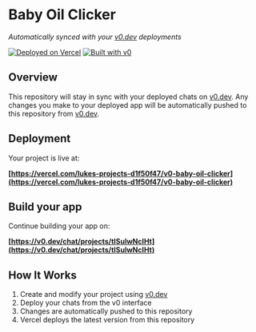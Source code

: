 # Baby Oil Clicker

*Automatically synced with your [v0.dev](https://v0.dev) deployments*

[![Deployed on Vercel](https://img.shields.io/badge/Deployed%20on-Vercel-black?style=for-the-badge&logo=vercel)](https://vercel.com/lukes-projects-d1f50f47/v0-baby-oil-clicker)
[![Built with v0](https://img.shields.io/badge/Built%20with-v0.dev-black?style=for-the-badge)](https://v0.dev/chat/projects/tISulwNcIHt)

## Overview

This repository will stay in sync with your deployed chats on [v0.dev](https://v0.dev).
Any changes you make to your deployed app will be automatically pushed to this repository from [v0.dev](https://v0.dev).

## Deployment

Your project is live at:

**[https://vercel.com/lukes-projects-d1f50f47/v0-baby-oil-clicker](https://vercel.com/lukes-projects-d1f50f47/v0-baby-oil-clicker)**

## Build your app

Continue building your app on:

**[https://v0.dev/chat/projects/tISulwNcIHt](https://v0.dev/chat/projects/tISulwNcIHt)**

## How It Works

1. Create and modify your project using [v0.dev](https://v0.dev)
2. Deploy your chats from the v0 interface
3. Changes are automatically pushed to this repository
4. Vercel deploys the latest version from this repository